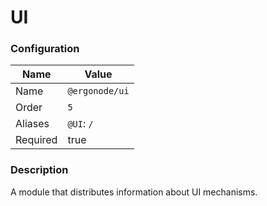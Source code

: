 # UI

### Configuration

| Name          | Value                    |
|---------------|--------------------------|
| Name          | `@ergonode/ui`   |
| Order         | `5`                     |
| Aliases       | `@UI`: `/`       |
| Required       | true     |

### Description

A module that distributes information about UI mechanisms.
